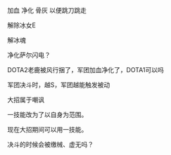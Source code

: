 加血 净化 骨灰 以便跳刀跳走

解除冰女E

解冰魂

净化萨尔闪电？

DOTA2老鹿被风行捆了，军团加血净化了，DOTA1可以吗

军团决斗时，越S，军团越能触发被动

大招属于嘲讽

一技能改为了以自身为范围。

现在大招期间可以用一技能。

决斗的时候会被缴械、虚无吗？
